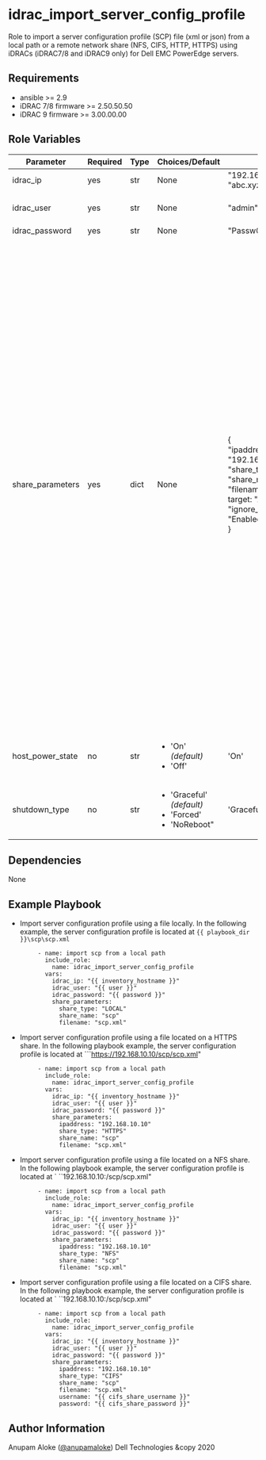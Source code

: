 idrac_import_server_config_profile
=========

Role to import a server configuration profile (SCP) file (xml or json) from a local path or a remote network share (NFS, CIFS, HTTP, HTTPS) using iDRACs (iDRAC7/8 and iDRAC9 only) for Dell EMC PowerEdge servers.

Requirements
------------
- ansible >= 2.9
- iDRAC 7/8 firmware >= 2.50.50.50
- iDRAC 9 firmware >= 3.00.00.00

Role Variables
--------------

| Parameter | Required | Type | Choices/Default | Example | Description |
|-----------|----------|------|-----------------|---------|-------------|
| idrac_ip  | yes | str | None | "192.168.10.10"<br/>"abc.xyz.com" | IP address or hostname of iDRAC |
| idrac_user | yes | str | None | "admin" | iDRAC user with privileges to import the server configuration profile |
| idrac_password | yes | str | None | "Passw0rd" | iDRAC user password |
| share_parameters | yes | dict | None | {</br>  "ipaddress": "192.168.20.20",</br>  "share_type": "HTTPS",</br>  "share_name": "scp",</br>  "filename": "scp.xml",</br>  target: "ALL",</br>  "ignore_certificate_warning": "Enabled"</br>} | Share parameters:</br><ul><li>*ipaddress*:<ul><li>Required: no</li><li>Description: IP address of network share (for CIFS, NFS, HTTP and HTTPS only)</li></ul></li><li>*share_name*:<ul><li>Required: no</li><li>Description: network share name</li></ul></li><li>*share_type*:<ul><li>Required: yes</li><li>Choice: [LOCAL, CIFS, NFS, HTTP, HTTPS]</li></ul></li><li>*filename*:<ul><li>Required: yes</li><li>Description: File name for the SCP</li></ul></li><li>*username*:<ul><li>Required: no</li><li>Description: User name to log on to the share (for CIFS share only)</li></ul></li><li>*password*:<ul><li>Required: no</li><li>Description: Password to log on to the share (for CIFS share only)</li></ul></li><li>*workgroup*:<ul><li>Required: no</li><li>Description: Workgroup name to log on to the share</li></ul></li><li>*target*:<ul><li>Required: no</li><li>Description: SCP target components</li><li>Choices: ['ALL', 'IDRAC', 'BIOS', 'NIC', 'RAID']. Default is 'ALL'</li></ul></li><li>*ignore_certificate_warning*:<ul><li>Required: no</li><li>Description: ignore certificate warning</li><li>Choice: ['Enabled', 'Disabled']. Default is 'Enabled'</li></ul></li></ul> |
| host_power_state | no | str  | <ul><li>'On' *(default)*</li><li>'Off'</li> | 'On' | Host power state after import of server configuration profile |
| shutdown_type | no | str  | <ul><li>'Graceful' *(default)*</li><li>'Forced'</li><li>'NoReboot"</li></ul> | 'Graceful' | Server shutdown type |


Dependencies
------------

None

Example Playbook
----------------

* Import server configuration profile using a file locally.
  In the following example, the server configuration profile is located at ```{{ playbook_dir }}\scp\scp.xml```

  ```
       - name: import scp from a local path
         include_role:
           name: idrac_import_server_config_profile
         vars:
           idrac_ip: "{{ inventory_hostname }}"
           idrac_user: "{{ user }}"
           idrac_password: "{{ password }}"
           share_parameters:
             share_type: "LOCAL"
             share_name: "scp"
             filename: "scp.xml"
  ```

* Import server configuration profile using a file located on a HTTPS share. In the following playbook example, the server configuration profile is located at ```https://192.168.10.10/scp/scp.xml"

  ```
       - name: import scp from a local path
         include_role:
           name: idrac_import_server_config_profile
         vars:
           idrac_ip: "{{ inventory_hostname }}"
           idrac_user: "{{ user }}"
           idrac_password: "{{ password }}"
           share_parameters:
             ipaddress: "192.168.10.10"
             share_type: "HTTPS"
             share_name: "scp"
             filename: "scp.xml"
  ```

* Import server configuration profile using a file located on a NFS share. In
the following playbook example, the server configuration profile is located at `
``192.168.10.10:/scp/scp.xml"

  ```
       - name: import scp from a local path
         include_role:
           name: idrac_import_server_config_profile
         vars:
           idrac_ip: "{{ inventory_hostname }}"
           idrac_user: "{{ user }}"
           idrac_password: "{{ password }}"
           share_parameters:
             ipaddress: "192.168.10.10"
             share_type: "NFS"
             share_name: "scp"
             filename: "scp.xml"
  ```

* Import server configuration profile using a file located on a CIFS share. In
the following playbook example, the server configuration profile is located at `
``192.168.10.10:/scp/scp.xml"

  ```
       - name: import scp from a local path
         include_role:
           name: idrac_import_server_config_profile
         vars:
           idrac_ip: "{{ inventory_hostname }}"
           idrac_user: "{{ user }}"
           idrac_password: "{{ password }}"
           share_parameters:
             ipaddress: "192.168.10.10"
             share_type: "CIFS"
             share_name: "scp"
             filename: "scp.xml"
             username: "{{ cifs_share_username }}"
             password: "{{ cifs_share_password }}"
  ```

Author Information
------------------

Anupam Aloke ([@anupamaloke](https://github.com/anupamaloke))
Dell Technologies &copy 2020
